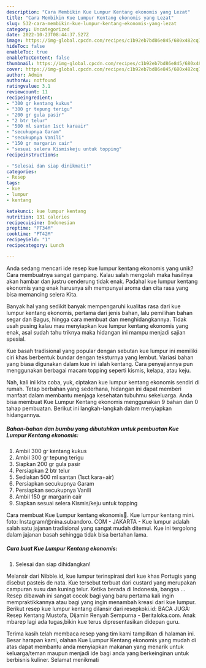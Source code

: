 ```yaml
---
description: "Cara Membikin Kue Lumpur Kentang ekonomis yang Lezat"
title: "Cara Membikin Kue Lumpur Kentang ekonomis yang Lezat"
slug: 532-cara-membikin-kue-lumpur-kentang-ekonomis-yang-lezat
category: Uncategorized
date: 2022-10-23T08:44:37.527Z
image: https://img-global.cpcdn.com/recipes/c1b92eb7bd86e845/680x482cq70/kue-lumpur-kentang-ekonomis-foto-resep-utama.jpg
hideToc: false
enableToc: true
enableTocContent: false
thumbnail: https://img-global.cpcdn.com/recipes/c1b92eb7bd86e845/680x482cq70/kue-lumpur-kentang-ekonomis-foto-resep-utama.jpg
cover: https://img-global.cpcdn.com/recipes/c1b92eb7bd86e845/680x482cq70/kue-lumpur-kentang-ekonomis-foto-resep-utama.jpg
author: Admin
authorAv: notfound
ratingvalue: 3.1
reviewcount: 11
recipeingredient:
- "300 gr kentang kukus"
- "300 gr tepung terigu"
- "200 gr gula pasir"
- "2 btr telur"
- "500 ml santan 1sct karaair"
- "secukupnya Garam"
- "secukupnya Vanili"
- "150 gr margarin cair"
- "sesuai selera Kismiskeju untuk topping"
recipeinstructions:

- "Selesai dan siap dinikmati!"
categories:
- Resep
tags:
- kue
- lumpur
- kentang

katakunci: kue lumpur kentang 
nutrition: 131 calories
recipecuisine: Indonesian
preptime: "PT34M"
cooktime: "PT42M"
recipeyield: "1"
recipecategory: Lunch

---
```





Anda sedang mencari ide resep kue lumpur kentang ekonomis yang unik? Cara membuatnya sangat gampang. Kalau salah mengolah maka hasilnya akan hambar dan justru cenderung tidak enak. Padahal kue lumpur kentang ekonomis yang enak harusnya sih mempunyai aroma dan cita rasa yang bisa memancing selera Kita.





Banyak hal yang sedikit banyak mempengaruhi kualitas rasa dari kue lumpur kentang ekonomis, pertama dari jenis bahan, lalu pemilihan bahan segar dan Bagus, hingga cara membuat dan menghidangkannya. Tidak usah pusing kalau mau menyiapkan kue lumpur kentang ekonomis yang enak,      asal sudah tahu triknya maka hidangan ini mampu menjadi sajian spesial.














Kue basah tradisional yang popular dengan sebutan kue lumpur ini memiliki ciri khas berbentuk bundar dengan teksturnya yang lembut. Variasi bahan yang biasa digunakan dalam kue ini ialah kentang. Cara penyajiannya pun menggunakan berbagai macam topping seperti kismis, kelapa, atau keju.






Nah, kali ini kita coba, yuk, ciptakan kue lumpur kentang ekonomis sendiri di rumah. Tetap berbahan yang sederhana, hidangan ini dapat memberi manfaat dalam membantu menjaga kesehatan tubuhmu sekeluarga. Anda bisa membuat Kue Lumpur Kentang ekonomis menggunakan 9 bahan dan 0 tahap pembuatan. Berikut ini langkah-langkah dalam menyiapkan hidangannya.

<!--inarticleads1-->

##### Bahan-bahan dan bumbu yang dibutuhkan untuk pembuatan Kue Lumpur Kentang ekonomis:

1. Ambil 300 gr kentang kukus
1. Ambil 300 gr tepung terigu
1. Siapkan 200 gr gula pasir
1. Persiapkan 2 btr telur
1. Sediakan 500 ml santan (1sct kara+air)
1. Persiapkan secukupnya Garam
1. Persiapkan secukupnya Vanili
1. Ambil 150 gr margarin cair
1. Siapkan sesuai selera Kismis/keju untuk topping


Cara membuat Kue Lumpur kentang ekonomis🍘. Kue lumpur kentang mini. foto: Instagram/@nina.subandoro. COM - JAKARTA - Kue lumpur adalah salah satu jajanan tradisional yang sangat mudah ditemui. Kue ini tergolong dalam jajanan basah sehingga tidak bisa bertahan lama. 

<!--inarticleads2-->

##### Cara buat Kue Lumpur Kentang ekonomis:


1. Selesai dan siap dihidangkan!

Melansir dari Nibble.id, kue lumpur terinspirasi dari kue khas Portugis yang disebut pasteis de nata. Kue tersebut terbuat dari custard yang merupakan campuran susu dan kuning telur. Ketika berada di Indonesia, bangsa … Resep dibawah ini sangat cocok bagi yang baru pertama kali ingin mempraktikkannya atau bagi yang ingin menambah kreasi dari kue lumpur. Berikut resep kue lumpur kentang dilansir dari resepkoki.id: BACA JUGA: Resep Kentang Mustofa, Dijamin Renyah Sempurna - Beritaloka.com. Anak mbarep lagi ada tugas,bikin kue terus dipresentasikan didepan guru. 

Terima kasih telah membaca resep yang tim kami tampilkan di halaman ini. Besar harapan kami, olahan Kue Lumpur Kentang ekonomis yang mudah di atas dapat membantu anda menyiapkan makanan yang menarik untuk keluarga/teman maupun menjadi ide bagi anda yang berkeinginan untuk berbisnis kuliner. Selamat menikmati
